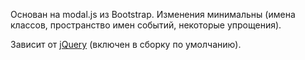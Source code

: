 Основан на modal.js из Bootstrap. Изменения минимальны (имена классов, пространство имен событий, некоторые упрощения).

<p class="alert  alert--warning">Зависит от <a href="https://jquery.com/">jQuery</a> (включен в сборку по умолчанию).</p>
